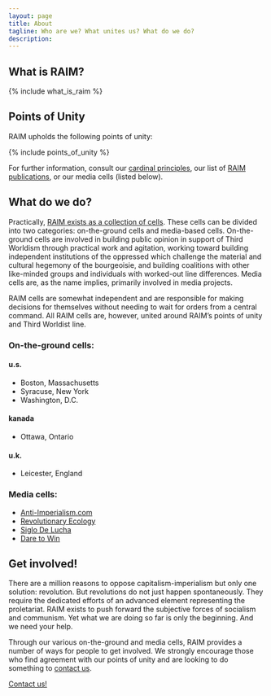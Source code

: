 ```yaml
---
layout: page
title: About
tagline: Who are we? What unites us? What do we do?
description:
---
```


## What is RAIM?

{% include what_is_raim %}

## Points of Unity

RAIM upholds the following points of unity:

{% include points_of_unity %}

For further information, consult our [cardinal principles](/members/cardinal-principles/), our list of [RAIM publications](/publications/), or our media cells (listed below).

## What do we do?

Practically, [RAIM exists as a collection of cells](/statements/2014/06/25/raim-resolution-on-structure-and-organizing/). These cells can be divided into two categories: on-the-ground cells and media-based cells. On-the-ground cells are involved in building public opinion in support of Third Worldism through practical work and agitation, working toward building independent institutions of the oppressed which challenge the material and cultural hegemony of the bourgeoisie, and building coalitions with other like-minded groups and individuals with worked-out line differences. Media cells are, as the name implies, primarily involved in media projects.

RAIM cells are somewhat independent and are responsible for making decisions for themselves without needing to wait for orders from a central command. All RAIM cells are, however, united around RAIM’s points of unity and Third Worldist line.

### On-the-ground cells:

#### u.s.

* Boston, Massachusetts
* Syracuse, New York
* Washington, D.C.

#### kanada

* Ottawa, Ontario

#### u.k.

* Leicester, England

### Media cells:

* [Anti-Imperialism.com](http://anti-imperialism.com/)
* [Revolutionary Ecology](http://revolutionaryecology.com/)
* [Siglo De Lucha](http://siglodelucha.wordpress.com/)
* [Dare to Win](/publications/dare-to-win/)

## Get involved!

There are a million reasons to oppose capitalism-imperialism but only one solution: revolution. But revolutions do not just happen spontaneously. They require the dedicated efforts of an advanced element representing the proletariat. RAIM exists to push forward the subjective forces of socialism and communism. Yet what we are doing so far is only the beginning. And we need your help.

Through our various on-the-ground and media cells, RAIM provides a number of ways for people to get involved. We strongly encourage those who find agreement with our points of unity and are looking to do something to [contact us](/contact/).

<div class="text-center">
	<a href="{{ site.paths.contact }}" class="btn btn-primary btn-success"><span class="glyphicon glyphicon-envelope"></span> Contact us!</a>
</div>
